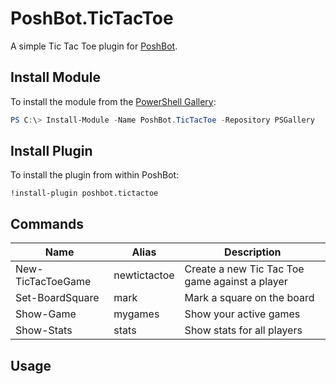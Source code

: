 
# PoshBot.TicTacToe

A simple Tic Tac Toe plugin for [PoshBot](https://github.com/poshbotio/PoshBot).

## Install Module

To install the module from the [PowerShell Gallery](https://www.powershellgallery.com/):

```powershell
PS C:\> Install-Module -Name PoshBot.TicTacToe -Repository PSGallery
```

## Install Plugin

To install the plugin from within PoshBot:

```
!install-plugin poshbot.tictactoe
```

## Commands

| Name | Alias | Description |
|------|-------| ------------|
New-TicTacToeGame | newtictactoe | Create a new Tic Tac Toe game against a player
Set-BoardSquare | mark | Mark a square on the board
Show-Game | mygames | Show your active games
Show-Stats | stats | Show stats for all players

## Usage